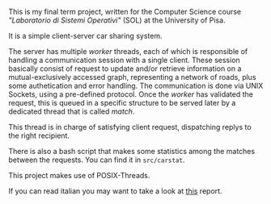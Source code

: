 This is my final term project, written for the Computer Science course _"Laboratorio di Sistemi Operativi"_  (SOL) at the University of Pisa.

It is a simple client-server car sharing system.

The server has multiple _worker_ threads, each of which is responsible of handling a communication 
session with a single client.
These session basically consist of request to update and/or retrieve information on a mutual-exclusively
accessed graph, representing a network of roads, plus some authetication and error handling.
The communication is done via UNIX Sockets, using a pre-defined protocol.
Once the _worker_ has validated the request, this is queued in a specific structure to be served later by a dedicated
thread that is called _match_.

This thread is in charge of satisfying client request, dispatching replys to the right recipient.

There is also a bash script that makes some statistics among the matches between the requests. You can find it in `src/carstat`.

This project makes use of POSIX-Threads.

If you can read italian you may want to take a look at [this](https://www.dropbox.com/s/wtnibuugnq5dgem/SOL.pdf) report.